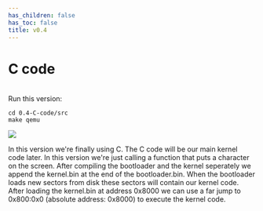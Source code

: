 ```yaml
---
has_children: false
has_toc: false
title: v0.4
---
```


# C code 
\
Run this version:
```
cd 0.4-C-code/src
make qemu
```

![](https://user-images.githubusercontent.com/25117793/95982833-ed6cb980-0e20-11eb-83ea-35fc08c4e972.png)

In this version we're finally using C. The C code will be our main kernel code later. In this version we're just calling a function that puts a character on the screen. After compiling the bootloader and the kernel seperately we append the kernel.bin at the end of the bootloader.bin. When the bootloader loads new sectors from disk these sectors will contain our kernel code. After loading the kernel.bin at address 0x8000 we can use a far jump to 0x800:0x0 (absolute address: 0x8000) to execute the kernel code.
